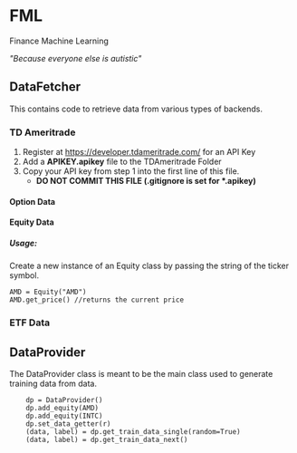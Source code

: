 # FML
Finance Machine Learning

*"Because everyone else is autistic"*


## DataFetcher
This contains code to retrieve data from various types of backends.

### TD Ameritrade
1. Register at https://developer.tdameritrade.com/ for an API Key
2. Add a **APIKEY.apikey** file to the TDAmeritrade Folder 
3. Copy your API key from step 1 into the first line of this file.
    - **DO NOT COMMIT THIS FILE (.gitignore is set for \*.apikey)**

#### Option Data
#### Equity Data
##### Usage:
Create a new instance of an Equity class by passing the string of the ticker symbol.
```
AMD = Equity("AMD")
AMD.get_price() //returns the current price

```
###  ETF Data

## DataProvider

The DataProvider class is meant to be the main class used to generate training data from data.

```
    dp = DataProvider()
    dp.add_equity(AMD)
    dp.add_equity(INTC)
    dp.set_data_getter(r)
    (data, label) = dp.get_train_data_single(random=True)
    (data, label) = dp.get_train_data_next()


   